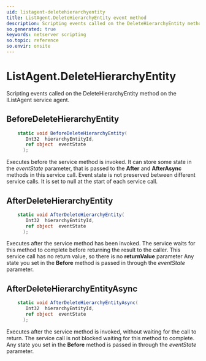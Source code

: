 ```yaml
---
uid: listagent-deletehierarchyentity
title: ListAgent.DeleteHierarchyEntity event method
description: Scripting events called on the DeleteHierarchyEntity method on the ListAgent service agent.
so.generated: true
keywords: netserver scripting
so.topic: reference
so.envir: onsite
---
```

# ListAgent.DeleteHierarchyEntity

Scripting events called on the <see cref='M:IListAgent.DeleteHierarchyEntity'>DeleteHierarchyEntity</see> method on the <see cref='IListAgent'>IListAgent</see>  service agent.

## BeforeDeleteHierarchyEntity
```cs
    static void BeforeDeleteHierarchyEntity(
       Int32  hierarchyEntityId,
       ref object  eventState
      );
```
Executes before the service method is invoked.
It can store some state in the *eventState* parameter, that is passed to the **After** and **AfterAsync** methods in this service call.
Event state is not preserved between different service calls. It is set to null at the start of each service call.
## AfterDeleteHierarchyEntity
```cs
    static void AfterDeleteHierarchyEntity(
       Int32  hierarchyEntityId,
       ref object  eventState
      );
```
Executes after the service method has been invoked. The service waits for this method to complete before returning the result to the caller.
This service call has no return value, so there is no **returnValue** parameter
Any state you set in the **Before** method is passed in through the *eventState* parameter.
## AfterDeleteHierarchyEntityAsync
```cs
    static void AfterDeleteHierarchyEntityAsync(
       Int32  hierarchyEntityId,
       ref object  eventState
      );
```
Executes after the service method is invoked, without waiting for the call to return.
The service call is not blocked waiting for this method to complete.
Any state you set in the **Before** method is passed in through the *eventState* parameter.

